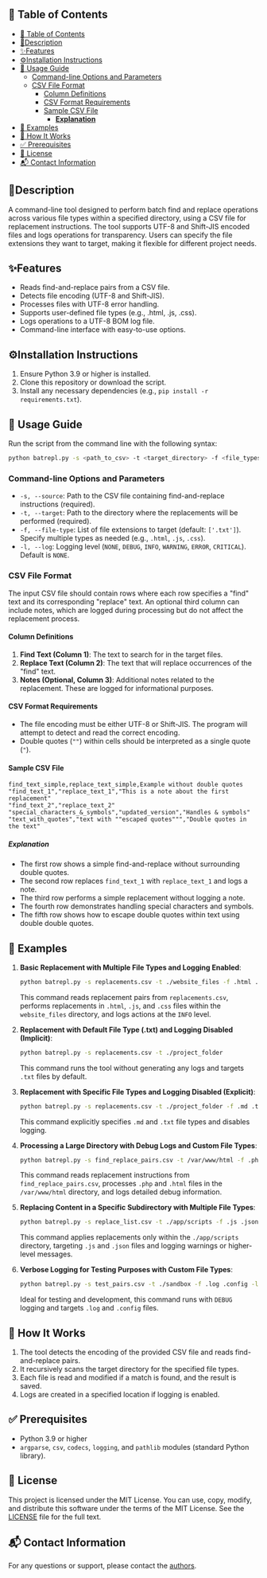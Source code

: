 ## 📖 Table of Contents

- [📖 Table of Contents](#-table-of-contents)
- [📝Description](#description)
- [✨Features](#features)
- [⚙️Installation Instructions](#️installation-instructions)
- [🚀 Usage Guide](#-usage-guide)
  - [Command-line Options and Parameters](#command-line-options-and-parameters)
  - [CSV File Format](#csv-file-format)
    - [Column Definitions](#column-definitions)
    - [CSV Format Requirements](#csv-format-requirements)
    - [Sample CSV File](#sample-csv-file)
      - [**Explanation**](#explanation)
- [📁 Examples](#-examples)
- [🔬 How It Works](#-how-it-works)
- [✅ Prerequisites](#-prerequisites)
- [📜 License](#-license)
- [📬 Contact Information](#-contact-information)

## 📝Description

A command-line tool designed to perform batch find and replace operations across various file types within a specified directory, using a CSV file for replacement instructions. The tool supports UTF-8 and Shift-JIS encoded files and logs operations for transparency. Users can specify the file extensions they want to target, making it flexible for different project needs.

## ✨Features

- Reads find-and-replace pairs from a CSV file.
- Detects file encoding (UTF-8 and Shift-JIS).
- Processes files with UTF-8 error handling.
- Supports user-defined file types (e.g., .html, .js, .css).
- Logs operations to a UTF-8 BOM log file.
- Command-line interface with easy-to-use options.

## ⚙️Installation Instructions

1. Ensure Python 3.9 or higher is installed.
2. Clone this repository or download the script.
3. Install any necessary dependencies (e.g., `pip install -r requirements.txt`).

## 🚀 Usage Guide

Run the script from the command line with the following syntax:

```sh
python batrepl.py -s <path_to_csv> -t <target_directory> -f <file_types> -l <log_level>
```

### Command-line Options and Parameters

- `-s, --source`: Path to the CSV file containing find-and-replace instructions (required).
- `-t, --target`: Path to the directory where the replacements will be performed (required).
- `-f, --file-type`: List of file extensions to target (default: `['.txt']`). Specify multiple types as needed (e.g., `.html`, `.js`, `.css`).
- `-l, --log`: Logging level (`NONE`, `DEBUG`, `INFO`, `WARNING`, `ERROR`, `CRITICAL`). Default is `NONE`.

### CSV File Format

The input CSV file should contain rows where each row specifies a "find" text and its corresponding "replace" text. An optional third column can include notes, which are logged during processing but do not affect the replacement process.

#### Column Definitions

1. **Find Text (Column 1)**: The text to search for in the target files.
2. **Replace Text (Column 2)**: The text that will replace occurrences of the "find" text.
3. **Notes (Optional, Column 3)**: Additional notes related to the replacement. These are logged for informational purposes.

#### CSV Format Requirements

- The file encoding must be either UTF-8 or Shift-JIS. The program will attempt to detect and read the correct encoding.
- Double quotes (`""`) within cells should be interpreted as a single quote (`"`).

#### Sample CSV File

```csv
find_text_simple,replace_text_simple,Example without double quotes
"find_text_1","replace_text_1","This is a note about the first replacement"
"find_text_2","replace_text_2"
"special_characters_&_symbols","updated_version","Handles & symbols"
"text_with_quotes","text with ""escaped quotes""","Double quotes in the text"
```

##### **Explanation**

- The first row shows a simple find-and-replace without surrounding double quotes.
- The second row replaces `find_text_1` with `replace_text_1` and logs a note.
- The third row performs a simple replacement without logging a note.
- The fourth row demonstrates handling special characters and symbols.
- The fifth row shows how to escape double quotes within text using double double quotes.

## 📁 Examples

1. **Basic Replacement with Multiple File Types and Logging Enabled**:

    ```sh
    python batrepl.py -s replacements.csv -t ./website_files -f .html .js .css -l INFO
    ```

    This command reads replacement pairs from `replacements.csv`, performs replacements in `.html`, `.js`, and `.css` files within the `website_files` directory, and logs actions at the `INFO` level.

2. **Replacement with Default File Type (.txt) and Logging Disabled (Implicit)**:

    ```sh
    python batrepl.py -s replacements.csv -t ./project_folder
    ```

    This command runs the tool without generating any logs and targets `.txt` files by default.

3. **Replacement with Specific File Types and Logging Disabled (Explicit)**:

    ```sh
    python batrepl.py -s replacements.csv -t ./project_folder -f .md .txt -l NONE
    ```

    This command explicitly specifies `.md` and `.txt` file types and disables logging.

4. **Processing a Large Directory with Debug Logs and Custom File Types**:

    ```sh
    python batrepl.py -s find_replace_pairs.csv -t /var/www/html -f .php .html -l DEBUG
    ```

    This command reads replacement instructions from `find_replace_pairs.csv`, processes `.php` and `.html` files in the `/var/www/html` directory, and logs detailed debug information.

5. **Replacing Content in a Specific Subdirectory with Multiple File Types**:

    ```sh
    python batrepl.py -s replace_list.csv -t ./app/scripts -f .js .json -l WARNING
    ```

    This command applies replacements only within the `./app/scripts` directory, targeting `.js` and `.json` files and logging warnings or higher-level messages.

6. **Verbose Logging for Testing Purposes with Custom File Types**:

    ```sh
    python batrepl.py -s test_pairs.csv -t ./sandbox -f .log .config -l DEBUG
    ```

    Ideal for testing and development, this command runs with `DEBUG` logging and targets `.log` and `.config` files.

## 🔬 How It Works

1. The tool detects the encoding of the provided CSV file and reads find-and-replace pairs.
2. It recursively scans the target directory for the specified file types.
3. Each file is read and modified if a match is found, and the result is saved.
4. Logs are created in a specified location if logging is enabled.

## ✅ Prerequisites

- Python 3.9 or higher
- `argparse`, `csv`, `codecs`, `logging`, and `pathlib` modules (standard Python library).

## 📜 License

This project is licensed under the MIT License. You can use, copy, modify, and distribute this software under the terms of the MIT License. See the [LICENSE](LICENSE.md) file for the full text.

## 📬 Contact Information

For any questions or support, please contact the [authors](authors.md).
